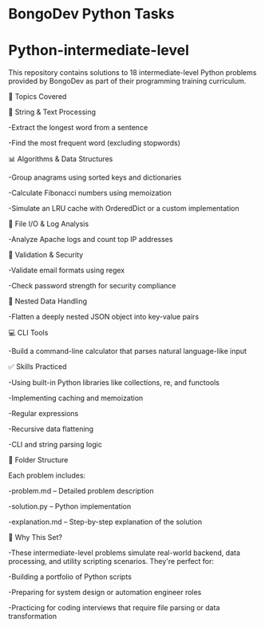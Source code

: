 # BongoDev Python Tasks
# Python-intermediate-level
This repository contains solutions to 18 intermediate-level Python problems provided by BongoDev as part of their programming training curriculum.

📘 Topics Covered

🧠 String & Text Processing

-Extract the longest word from a sentence

-Find the most frequent word (excluding stopwords)

📊 Algorithms & Data Structures

-Group anagrams using sorted keys and dictionaries

-Calculate Fibonacci numbers using memoization

-Simulate an LRU cache with OrderedDict or a custom implementation

📂 File I/O & Log Analysis

-Analyze Apache logs and count top IP addresses

🔐 Validation & Security

-Validate email formats using regex

-Check password strength for security compliance

🧾 Nested Data Handling

-Flatten a deeply nested JSON object into key-value pairs

💻 CLI Tools

-Build a command-line calculator that parses natural language-like input

✅ Skills Practiced

-Using built-in Python libraries like collections, re, and functools

-Implementing caching and memoization

-Regular expressions

-Recursive data flattening

-CLI and string parsing logic

📂 Folder Structure

Each problem includes:

-problem.md – Detailed problem description

-solution.py – Python implementation

-explanation.md – Step-by-step explanation of the solution

🚀 Why This Set?

-These intermediate-level problems simulate real-world backend, data processing, and utility scripting scenarios. They're perfect for:

-Building a portfolio of Python scripts

-Preparing for system design or automation engineer roles

-Practicing for coding interviews that require file parsing or data transformation


